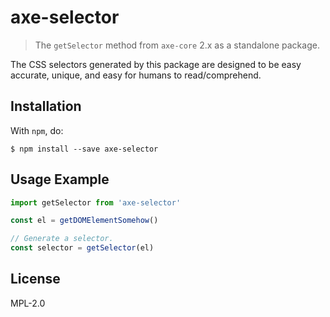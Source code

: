 # axe-selector

> The `getSelector` method from `axe-core` 2.x as a standalone package.

The CSS selectors generated by this package are designed to be easy accurate, unique, and easy for humans to read/comprehend.

## Installation

With `npm`, do:

```
$ npm install --save axe-selector
```

## Usage Example

```js
import getSelector from 'axe-selector'

const el = getDOMElementSomehow()

// Generate a selector.
const selector = getSelector(el)
```

## License

MPL-2.0
